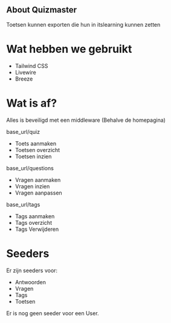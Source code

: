 ## About Quizmaster
Toetsen kunnen exporten die hun in itslearning kunnen zetten

# Wat hebben we gebruikt
- Tailwind CSS
- Livewire
- Breeze

# Wat is af?
Alles is beveiligd met een middleware (Behalve de homepagina)

base_url/quiz
- Toets aanmaken
- Toetsen overzicht
- Toetsen inzien

base_url/questions
- Vragen aanmaken
- Vragen inzien
- Vragen aanpassen

base_url/tags
- Tags aanmaken
- Tags overzicht
- Tags Verwijderen

# Seeders
Er zijn seeders voor:

- Antwoorden
- Vragen
- Tags
- Toetsen

Er is nog geen seeder voor een User.